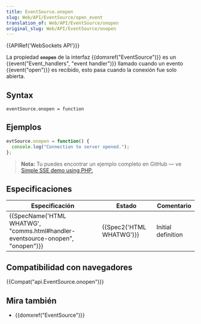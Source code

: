 ```yaml
---
title: EventSource.onopen
slug: Web/API/EventSource/open_event
translation_of: Web/API/EventSource/onopen
original_slug: Web/API/EventSource/onopen
---
```


{{APIRef('WebSockets API')}}

La propiedad **`onopen`** de la interfaz {{domxref("EventSource")}} es un {{event("Event_handlers", "event handler")}} llamado cuando un evento {{event("open")}} es recibido, esto pasa cuando la conexión fue solo abierta.

## Syntax

```
eventSource.onopen = function
```

## Ejemplos

```js
evtSource.onopen = function() {
  console.log("Connection to server opened.");
};
```

> **Nota:** Tu puedes encontrar un ejemplo completo en GitHub — ve [Simple SSE demo using PHP.](https://github.com/mdn/dom-examples/tree/master/server-sent-events)

## Especificaciones

| Especificación                                                                                           | Estado                           | Comentario         |
| -------------------------------------------------------------------------------------------------------- | -------------------------------- | ------------------ |
| {{SpecName('HTML WHATWG', "comms.html#handler-eventsource-onopen", "onopen")}} | {{Spec2('HTML WHATWG')}} | Initial definition |

## Compatibilidad con navegadores

{{Compat("api.EventSource.onopen")}}

## Mira también

- {{domxref("EventSource")}}

